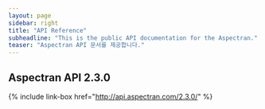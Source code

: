 ```yaml
---
layout: page
sidebar: right
title: "API Reference"
subheadline: "This is the public API documentation for the Aspectran."
teaser: "Aspectran API 문서를 제공합니다."
---
```


## Aspectran API 2.3.0

{% include link-box href="http://api.aspectran.com/2.3.0/" %}
